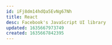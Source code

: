 ```yaml
---
id: iFj8dm14hdQa5EvNg67Nh
title: React
desc: Facebook's JavaScript UI library
updated: 1635667973749
created: 1635667842395
---
```




